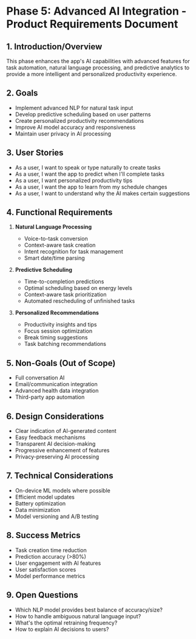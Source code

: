 # Phase 5: Advanced AI Integration - Product Requirements Document

## 1. Introduction/Overview
This phase enhances the app's AI capabilities with advanced features for task automation, natural language processing, and predictive analytics to provide a more intelligent and personalized productivity experience.

## 2. Goals
- Implement advanced NLP for natural task input
- Develop predictive scheduling based on user patterns
- Create personalized productivity recommendations
- Improve AI model accuracy and responsiveness
- Maintain user privacy in AI processing

## 3. User Stories
- As a user, I want to speak or type naturally to create tasks
- As a user, I want the app to predict when I'll complete tasks
- As a user, I want personalized productivity tips
- As a user, I want the app to learn from my schedule changes
- As a user, I want to understand why the AI makes certain suggestions

## 4. Functional Requirements
1. **Natural Language Processing**
   - Voice-to-task conversion
   - Context-aware task creation
   - Intent recognition for task management
   - Smart date/time parsing

2. **Predictive Scheduling**
   - Time-to-completion predictions
   - Optimal scheduling based on energy levels
   - Context-aware task prioritization
   - Automated rescheduling of unfinished tasks

3. **Personalized Recommendations**
   - Productivity insights and tips
   - Focus session optimization
   - Break timing suggestions
   - Task batching recommendations

## 5. Non-Goals (Out of Scope)
- Full conversation AI
- Email/communication integration
- Advanced health data integration
- Third-party app automation

## 6. Design Considerations
- Clear indication of AI-generated content
- Easy feedback mechanisms
- Transparent AI decision-making
- Progressive enhancement of features
- Privacy-preserving AI processing

## 7. Technical Considerations
- On-device ML models where possible
- Efficient model updates
- Battery optimization
- Data minimization
- Model versioning and A/B testing

## 8. Success Metrics
- Task creation time reduction
- Prediction accuracy (>80%)
- User engagement with AI features
- User satisfaction scores
- Model performance metrics

## 9. Open Questions
- Which NLP model provides best balance of accuracy/size?
- How to handle ambiguous natural language input?
- What's the optimal retraining frequency?
- How to explain AI decisions to users?
